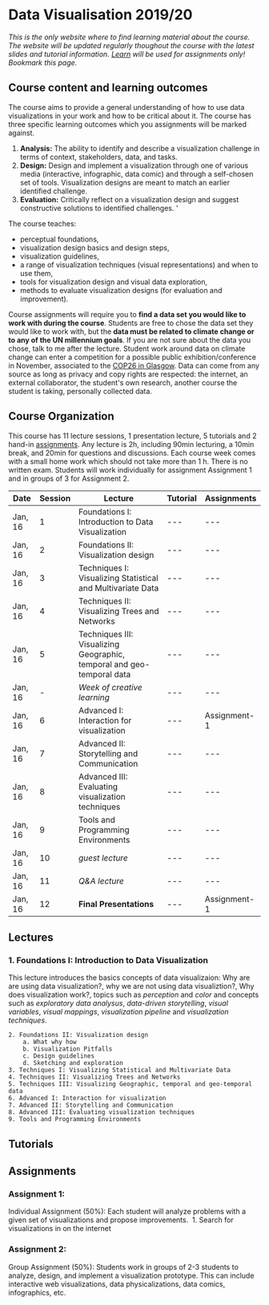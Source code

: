 # Data Visualisation 2019/20

<i color="#700">This is the only website where to find learning material about the course. The website will be updated regularly thoughout the course with the latest slides and tutorial information. [Learn](https://www.learn.ed.ac.uk) will be used for assignments only! Bookmark this page.</i>

## Course content and learning outcomes
The course aims to provide a general understanding of how to use data visualizations in your work and how to be critical about it. The course has three specific learning outcomes which you assignments will be marked against.  

1. __Analysis:__ The ability to identify and describe a visualization challenge in terms of context, stakeholders, data, and tasks.
2. __Design:__ Design and implement a visualization through one of various media (interactive, infographic, data comic) and through a self-chosen set of tools. Visualization designs are meant to match an earlier identified challenge.
3. __Evaluation:__ Critically reflect on a visualization design and suggest constructive solutions to identified challenges. '


The course teaches:
* perceptual foundations, 
* visualization design basics and design steps,
* visualization guidelines,
* a range of visualization techniques (visual representations) and when to use them,
* tools for visualization design and visual data exploration,
* methods to evaluate visualization designs (for evaluation and improvement).

Course assignments will require you to __find a data set you would like to work with during the course__. Students are free to chose the data set they would like to work with, but the __data must be related to climate change or to any of the UN millennium goals__. If you are not sure about the data you chose, talk to me after the lecture. Student work around data on climate change can enter a competition for a possible public exhibition/conference in November, associated to the [COP26 in Glasgow](https://www.bbc.co.uk/news/uk-scotland-glasgow-west-49650909). Data can come from any source as long as privacy and copy rights are respected: the internet, an external collaborator, the student's own research, another course the student is taking, personally collected data. 

## Course Organization

This course has 11 lecture sessions, 1 presentation lecture, 5 tutorials and 2 hand-in [assignments](Assignments). Any lecture is 2h, including 90min lecturing, a 10min break, and 20min for questions and discussions. Each course week comes with a small home work which should not take more than 1 h. There is no written exam. Students will work individually for assignment Assignment 1 and in groups of 3 for Assignment 2.


| Date | Session | Lecture | Tutorial | Assignments |
| --- | --- | --- | --- | --- |
| Jan, 16 | 1 | Foundations I: Introduction to Data Visualization | --- | --- |
| Jan, 16 | 2 | Foundations II: Visualization design | --- | --- |
| Jan, 16 | 3 | Techniques I: Visualizing Statistical and Multivariate Data | --- | --- |
| Jan, 16 | 4 | Techniques II: Visualizing Trees and Networks | --- | --- |
| Jan, 16 | 5 | Techniques III: Visualizing Geographic, temporal and geo-temporal data | --- | --- |
| Jan, 16 | - | _Week of creative learning_ | --- | --- |
| Jan, 16 | 6 | Advanced I: Interaction for visualization | --- | Assignment-1 |
| Jan, 16 | 7 | Advanced II: Storytelling and Communication | --- | --- |
| Jan, 16 | 8 | Advanced III: Evaluating visualization techniques | --- | --- |
| Jan, 16 | 9 | Tools and Programming Environments | --- | --- |
| Jan, 16 | 10 | _guest lecture_ | --- | --- |
| Jan, 16 | 11 | _Q&A lecture_ | --- | --- |
| Jan, 16 | 12 | __Final Presentations__ | --- | Assignment-1 |


## Lectures

### 1. Foundations I: Introduction to Data Visualization
This lecture introduces the basics concepts of data visualizaion: Why are are using data visualization?, why we are not using data visualiztion?, Why does visualization work?, topics such as _perception_ and _color_ and concepts such as _exploratory data analysus_, _data-driven storytelling_, _visual variables_, _visual mappings_, _visualization pipeline_ and _visualization techniques_.

	2. Foundations II: Visualization design
		a. What why how
		b. Visualization Pitfalls
		c. Design guidelines
		d. Sketching and exploration
	3. Techniques I: Visualizing Statistical and Multivariate Data
	4. Techniques II: Visualizing Trees and Networks
	5. Techniques III: Visualizing Geographic, temporal and geo-temporal data
	6. Advanced I: Interaction for visualization
	7. Advanced II: Storytelling and Communication
	8. Advanced III: Evaluating visualization techniques
	9. Tools and Programming Environments


## Tutorials

## Assignments

### Assignment 1: 
Individual Assignment (50%): Each student will analyze problems with a given set of visualizations and propose improvements. 
	1. Search for visualizations in on the internet

### Assignment 2: 
Group Assignment (50%): Students work in groups of 2-3 students to analyze, design, and implement a visualization prototype. This can include interactive web visualizations, data physicalizations, data comics, infographics, etc. 
	
	

